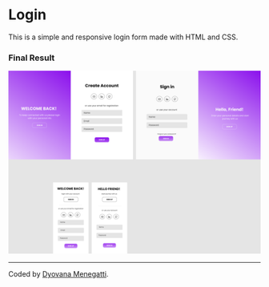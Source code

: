 # Login

This is a simple and responsive login form made with HTML and CSS.

### **Final Result**
![Final Result](Login.png)

-----------------
Coded by [Dyovana Menegatti](https://github.com/dyomenegatti).
